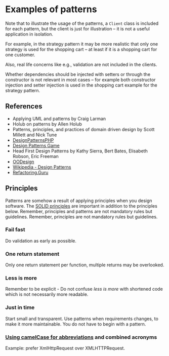 # Examples of patterns

Note that to illustrate the usage of the patterns, a `Client` class is included for each pattern, but the client is just
for illustration – it is not a useful application in isolation.

For example, in the strategy pattern it may be more
realistic that only one strategy is used for the shopping cart – at least if it is a shopping cart for one customer.

Also, real life concerns like e.g., validation are not included in the clients.

Whether dependencies should be injected with setters or through the constructor is not relevant in most cases – for
example both constructor injection and setter injection is used in the shopping cart example for the strategy pattern.

## References

* Applying UML and patterns by Craig Larman
* Holub on patterns by Allen Holub
* Patterns, principles, and practices of domain driven design by Scott Millett and Nick Tune
* [DesignPatternsPHP](https://designpatternsphp.readthedocs.io/en/latest/README.html)
* [Design Patterns Game](https://designpatternsgame.com/patterns)
* Head First Design Patterns by Kathy Sierra, Bert Bates, Elisabeth Robson, Eric Freeman
* [OODesign](https://www.oodesign.com/)
* [Wikipedia - Design Patterns](https://en.wikipedia.org/wiki/Design_Patterns)
* [Refactoring.Guru](https://refactoring.guru/design-patterns)

## Principles

Patterns are somehow a result of applying principles when you design software.
The [SOLID principles](https://en.wikipedia.org/wiki/SOLID) are important in addition to the principles below. Remember,
principles and patterns are not mandatory rules but guidelines. Remember, principles are not mandatory rules but
guidelines.

### Fail fast

Do validation as early as possible.

### One return statement

Only one return statement per function, multiple returns may be overlooked.

### Less is more

Remember to be explicit - Do not confuse _less is more_ with shortened code which is not necessarily more readable.

### Just in time

Start small and transparent. Use patterns when requirements changes, to make it more maintainable. You do not have to
begin with a pattern.

### [Using camelCase for abbreviations](https://medium.com/fantageek/using-camelcase-for-abbreviations-232eb67d872) and combined acronyms

Example: prefer XmlHttpRequest over XMLHTTPRequest.
